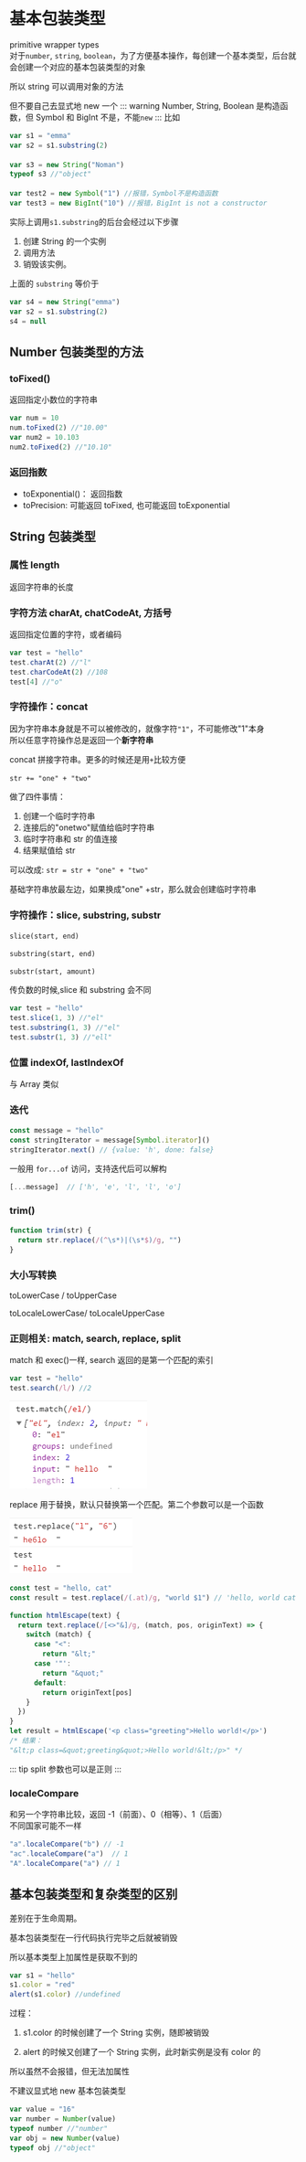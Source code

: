 # 基本包装类型

primitive wrapper types  
对于`number`, `string`, `boolean`，为了方便基本操作，每创建一个基本类型，后台就会创建一个对应的基本包装类型的对象

所以 string 可以调用对象的方法

但不要自己去显式地 new 一个
::: warning
Number, String, Boolean 是构造函数，但 Symbol 和 BigInt 不是，不能`new`
:::
比如

```js
var s1 = "emma"
var s2 = s1.substring(2)

var s3 = new String("Noman")
typeof s3 //"object"

var test2 = new Symbol("1") //报错，Symbol不是构造函数
var test3 = new BigInt("10") //报错，BigInt is not a constructor
```

实际上调用`s1.substring`的后台会经过以下步骤

1. 创建 String 的一个实例
2. 调用方法
3. 销毁该实例。  

上面的 `substring` 等价于
```js
var s4 = new String("emma")
var s2 = s1.substring(2)
s4 = null
```

## Number 包装类型的方法

### toFixed()

返回指定小数位的字符串

```js
var num = 10
num.toFixed(2) //"10.00"
var num2 = 10.103
num2.toFixed(2) //"10.10"
```

### 返回指数

- toExponential()： 返回指数
- toPrecision: 可能返回 toFixed, 也可能返回 toExponential

## String 包装类型

### 属性 length

返回字符串的长度

### 字符方法 charAt, chatCodeAt, 方括号

返回指定位置的字符，或者编码

```js
var test = "hello"
test.charAt(2) //"l"
test.charCodeAt(2) //108
test[4] //"o"
```

### 字符操作：concat

因为字符串本身就是不可以被修改的，就像字符`"1"`，不可能修改"1"本身  
所以任意字符操作总是返回一个**新字符串**

concat 拼接字符串。更多的时候还是用`+`比较方便

`str += "one" + "two"`

做了四件事情：

1. 创建一个临时字符串
2. 连接后的"onetwo"赋值给临时字符串
3. 临时字符串和 str 的值连接
4. 结果赋值给 str

可以改成: `str = str + "one" + "two"`

基础字符串放最左边，如果换成"one" +str，那么就会创建临时字符串

### 字符操作：slice, substring, substr

`slice(start, end)`

`substring(start, end)`

`substr(start, amount)`

传负数的时候,slice 和 substring 会不同

```js
var test = "hello"
test.slice(1, 3) //"el"
test.substring(1, 3) //"el"
test.substr(1, 3) //"ell"
```

### 位置 indexOf, lastIndexOf

与 Array 类似
### 迭代  
```js
const message = "hello"
const stringIterator = message[Symbol.iterator]()
stringIterator.next() // {value: 'h', done: false}
```
一般用 `for...of` 访问，支持迭代后可以解构
``` js
[...message]  // ['h', 'e', 'l', 'l', 'o']
```

### trim()

```js
function trim(str) {
  return str.replace(/(^\s*)|(\s*$)/g, "")
}
```

### 大小写转换

toLowerCase / toUpperCase

toLocaleLowerCase/ toLocaleUpperCase

### 正则相关: match, search, replace, split

match 和 exec()一样, search 返回的是第一个匹配的索引

```js
var test = "hello"
test.search(/l/) //2
```

![](../images/b57dd2c0331cfb00e45609a42986fd04.png)

replace 用于替换，默认只替换第一个匹配。第二个参数可以是一个函数

![](../images/df6747904e7b81d4447709c71b6ca95b.png)
```js
const test = "hello, cat"
const result = test.replace(/(.at)/g, "world $1") // 'hello, world cat'
```

```js
function htmlEscape(text) {
  return text.replace(/[<>"&]/g, (match, pos, originText) => {
    switch (match) {
      case "<":
        return "&lt;"
      case '"':
        return "&quot;"
      default:
        return originText[pos]
    }
  })
}
let result = htmlEscape('<p class="greeting">Hello world!</p>')
/* 结果：
"&lt;p class=&quot;greeting&quot;>Hello world!&lt;/p>" */
```

::: tip
split 参数也可以是正则
:::

### localeCompare
和另一个字符串比较，返回 -1（前面）、0（相等）、1（后面）  
不同国家可能不一样  
``` js
"a".localeCompare("b") // -1
"ac".localeCompare("a")  // 1
"A".localeCompare("a") // 1
```
## 基本包装类型和复杂类型的区别

差别在于生命周期。

基本包装类型在一行代码执行完毕之后就被销毁

所以基本类型上加属性是获取不到的

```js
var s1 = "hello"
s1.color = "red"
alert(s1.color) //undefined
```

过程：

1. s1.color 的时候创建了一个 String 实例，随即被销毁

2. alert 的时候又创建了一个 String 实例，此时新实例是没有 color 的

所以虽然不会报错，但无法加属性

不建议显式地 new 基本包装类型

```js
var value = "16"
var number = Number(value)
typeof number //"number"
var obj = new Number(value)
typeof obj //"object"
```

